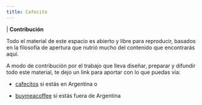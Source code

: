```yaml
---
title: Cafecito
---
```


| **Contribución**

Todo el material de este espacio es abierto y libre para reproducir, basados en la filosofía de apertura que nutrió mucho del contenido que encontrarás aquí. 

A modo de contribución por el trabajo que lleva diseñar, preparar y difundir todo este material, te dejo un link para aportar con lo que puedas vía:

- [cafecitos](https://cafecito.app/pablote) si estás en Argentina o 

- [buymeacoffee](https://www.buymeacoffee.com/pablotis) si estás fuera de Argentina
